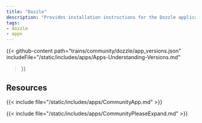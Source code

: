 ```yaml
---
title: "Dozzle"
description: "Provides installation instructions for the Dozzle application in TrueNAS."
tags:
- dozzle
- apps
---
```


{{< github-content 
    path="trains/community/dozzle/app_versions.json"
	includeFile="/static/includes/apps/Apps-Understanding-Versions.md"
>}}

## Resources

{{< include file="/static/includes/apps/CommunityApp.md" >}}

{{< include file="/static/includes/apps/CommunityPleaseExpand.md" >}}

<!--
<div class="docs-sections">

{{< doc-card title="<appname> Deployments" link="/resources/"
descr="How to deploy and configure the <appname> app." >}}

</div>
-->
